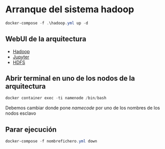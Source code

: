 # Arranque del sistema hadoop

```powershell
docker-compose -f .\hadoop.yml up -d
```

## WebUI de la arquitectura

- [Hadoop](http://localhost:8088/cluster)
- [Jupyter](http://localhost:8889/tree?)
- [HDFS](http://localhost:9870/dfshealth.html#tab-overview)

## Abrir terminal en uno de los nodos de la arquitectura

```powershell
docker container exec -ti namenode /bin/bash
```

Debemos cambiar donde pone _namecode_ por uno de los nombres de los nodos esclavo

## Parar ejecución

```powershell
docker-compose -f nombrefichero.yml down
```
